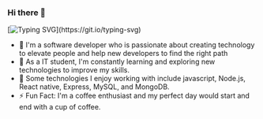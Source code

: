 ### Hi there 👋

[![Typing SVG](https://readme-typing-svg.demolab.com/?lines=BackEnd+Developer;Second;)](https://git.io/typing-svg)

- 🔭 I'm a software developer who is passionate about creating technology to elevate people and help new developers to find the right path
- 🌱 As a IT student, I'm constantly learning and exploring new technologies to improve my skills.
- 💬 Some technologies I enjoy working with include javascript, Node.js, React native, Express, MySQL, and MongoDB.
- ⚡ Fun Fact: I'm a coffee enthusiast and my perfect day would start and end with a cup of coffee.

